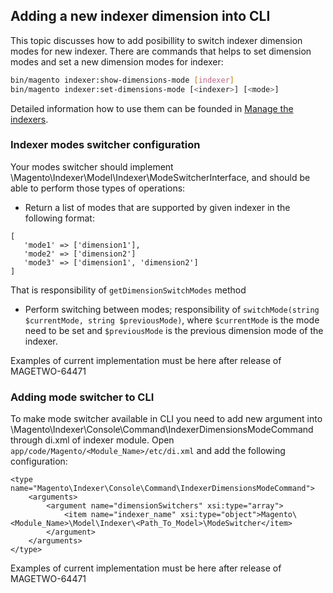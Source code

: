 ## Adding a new indexer dimension into CLI
This topic discusses how to add posibillity to switch indexer dimension modes for new indexer. There are commands that helps to set dimension modes and set a new dimension modes for indexer:
```bash
bin/magento indexer:show-dimensions-mode [indexer]
bin/magento indexer:set-dimensions-mode [<indexer>] [<mode>]
```
Detailed information how to use them can be founded in [Manage the indexers](https://devdocs.magento.com/guides/v2.2/config-guide/cli/config-cli-subcommands-index.html).

### Indexer modes switcher configuration
Your modes switcher should implement \Magento\Indexer\Model\Indexer\ModeSwitcherInterface, and should be able to perform those types of operations:

* Return a list of modes that are supported by given indexer in the following format:
 ```
 [
    'mode1' => ['dimension1'],
    'mode2' => ['dimension2']
    'mode3' => ['dimension1', 'dimension2']
 ]
 ```
 That is responsibility of `getDimensionSwitchModes` method
* Perform switching between modes; responsibility of `switchMode(string $currentMode, string $previousMode)`, where `$currentMode` is the mode need to be set and `$previousMode` is the previous dimension mode of the indexer.

<!--->
Examples of current implementation must be here after release of MAGETWO-64471
<!--->

### Adding mode switcher to CLI

To make mode switcher available in CLI you need to add new argument into \Magento\Indexer\Console\Command\IndexerDimensionsModeCommand through di.xml of indexer module.
Open `app/code/Magento/<Module_Name>/etc/di.xml` and add the following configuration:
```
<type name="Magento\Indexer\Console\Command\IndexerDimensionsModeCommand">
    <arguments>
        <argument name="dimensionSwitchers" xsi:type="array">
            <item name="indexer_name" xsi:type="object">Magento\<Module_Name>\Model\Indexer\<Path_To_Model>\ModeSwitcher</item>
        </argument>
    </arguments>
</type>
``` 
<!--->
Examples of current implementation must be here after release of MAGETWO-64471
<!--->